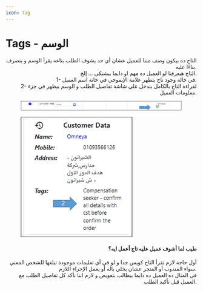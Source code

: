 ```yaml
---
icon: tag
---
```


# Tags - الوسم

<p align="right">التاج ده بيكون وصف مننا للعميل عشان أي حد يشوف الطلب بتاعه يقرأ الوسم و يتصرف بناءًا عليه.
<br>التاج هيعرفنا لو العميل ده مهم او دايما بيشتكي ... إلخ.
<br>1- في حالة وجود تاج بتظهر علامة الإيموجي في خانة اسم العميل.
<br>2- لقراءة التاج بالكامل بندخل علي شاشة تفاصيل الطلب و الوسم بيظهر في جزء معلومات العميل.</p>

<div><figure><img src=".gitbook/assets/Tags1.jpg" alt=""><figcaption></figcaption></figure> <figure><img src=".gitbook/assets/Tags2.jpg" alt=""><figcaption></figcaption></figure></div>

<h4 align="right">طيب لما أشوف عميل عليه تاج أعمل ايه؟</h4>

<p align="right">أول حاجة لازم تقرأ التاج كويس جدا و لو في أي تعليمات موجودة تبلغها للشخص المعني سواء المندوب أو المتجر عشان يخلي باله أو يعمل الإجراء اللازم.
<br>في المثال ده العميل ده دايما بيطالب بتعويض و لازم اننا نأكد كل تفاصيل الطلب مع العميل قبل تأكيد الطلب.</p>
